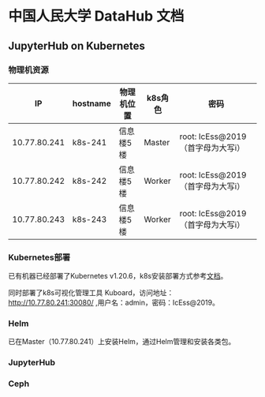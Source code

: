 # 中国人民大学 DataHub 文档

## JupyterHub on Kubernetes

### 物理机资源

| IP           | hostname | 物理机位置 | k8s角色 | 密码                         |
| ------------ | -------- | ---------- | ------- | ---------------------------- |
| 10.77.80.241 | k8s-241  | 信息楼5楼  | Master  | root: IcEss@2019 （首字母为大写i） |
| 10.77.80.242 | k8s-242  | 信息楼5楼  | Worker  | root: IcEss@2019 （首字母为大写i） |
| 10.77.80.243 | k8s-243  | 信息楼5楼  | Worker  | root: IcEss@2019 （首字母为大写i） |

### Kubernetes部署

已有机器已经部署了Kubernetes v1.20.6，k8s安装部署方式参考[文档](https://kuboard.cn/install/history-k8s/install-k8s-1.20.x.html)。

同时部署了k8s可视化管理工具 Kuboard，访问地址：http://10.77.80.241:30080/ ,用户名：admin，密码：IcEss@2019。

### Helm

已在Master（10.77.80.241）上安装Helm，通过Helm管理和安装各类包。


### JupyterHub


### Ceph



